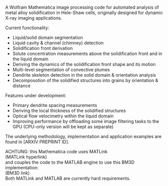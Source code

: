 A Wolfram Mathematica image processing code for automated analysis of metal alloy solidification in Hele-Shaw cells, originally designed for dynamic X-ray imaging applications.  

Current functionality:  
- Liquid/solid domain segmentation  
- Liquid cavity & channel (chimney) detection  
- Solidification front derivation  
- Solute concentration measurements above the solidification front and in the liquid domain  
- Deriving the dynamics of the solidification front shape and its motion  
- Multi-level segmentation of convective plumes  
- Dendrite skeleton detection in the solid domain & orientation analysis  
- Decomposotion of the solidified structures into grains by orientation & distance  

Features under development:  
- Primary dendrite spacing measurements  
- Deriving the local thickness of the solidified structures  
- Optical flow velocimetry within the liquid domain
- Improving performance by offloading some image filtering tasks to the GPU (CPU-only version will be kept as separate)  

The underlying methodology, implementation and application examples are found in [ARXIV PREPRINT ID].  

ACHTUNG: this Mathematica code uses MATLink  
(MATLink hyperlink)  
and couples the code to the MATLAB engine to use this BM3D implementation:  
(BM3D link)  
Both MATLink and MATLAB are currently hard requirements.
